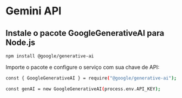 # Gemini API

## Instale o pacote GoogleGenerativeAI para Node.js

`npm install @google/generative-ai`

Importe o pacote e configure o serviço com sua chave de API:

```bash
const { GoogleGenerativeAI } = require("@google/generative-ai");

const genAI = new GoogleGenerativeAI(process.env.API_KEY);
```
